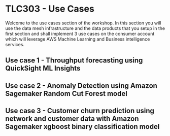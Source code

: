 # TLC303 - Use Cases

Welcome to the use cases section of the workshop. In this section you will use the data mesh infrastructure and the data products that you setup in the first section and shall implement 3 use cases on the consumer account which will leverage AWS Machine Learning and Business intelligence services.

## Use case 1 - Throughput forecasting using QuickSight ML Insights

## Use case 2 - Anomaly Detection using Amazon Sagemaker Random Cut Forest model

## Use case 3 - Customer churn prediction using network and customer data with Amazon Sagemaker xgboost binary classification model
